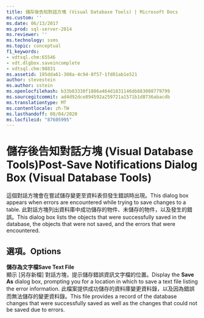 ```yaml
---
title: 儲存後告知對話方塊 (Visual Database Tools) | Microsoft Docs
ms.custom: ''
ms.date: 06/13/2017
ms.prod: sql-server-2014
ms.reviewer: ''
ms.technology: ssms
ms.topic: conceptual
f1_keywords:
- vdtsql.chm:65546
- vdt.dlgbox.saveincomplete
- vdtsql.chm:98831
ms.assetid: 195dda61-308a-4c94-8f57-1fd01ab1e521
author: stevestein
ms.author: sstein
ms.openlocfilehash: b33b83338f1886a464d1831146db683008779799
ms.sourcegitcommit: ad4d92dce894592a259721a1571b1d8736abacdb
ms.translationtype: MT
ms.contentlocale: zh-TW
ms.lasthandoff: 08/04/2020
ms.locfileid: "87605995"
---
```

# <a name="post-save-notifications-dialog-box-visual-database-tools"></a><span data-ttu-id="e3172-102">儲存後告知對話方塊 (Visual Database Tools)</span><span class="sxs-lookup"><span data-stu-id="e3172-102">Post-Save Notifications Dialog Box (Visual Database Tools)</span></span>
  <span data-ttu-id="e3172-103">這個對話方塊會在嘗試儲存變更至資料表但發生錯誤時出現。</span><span class="sxs-lookup"><span data-stu-id="e3172-103">This dialog box appears when errors are encountered while trying to save changes to a table.</span></span> <span data-ttu-id="e3172-104">此對話方塊列出資料庫中成功儲存的物件、未儲存的物件，以及發生的錯誤。</span><span class="sxs-lookup"><span data-stu-id="e3172-104">This dialog box lists the objects that were successfully saved in the database, the objects that were not saved, and the errors that were encountered.</span></span>  
  
## <a name="options"></a><span data-ttu-id="e3172-105">選項。</span><span class="sxs-lookup"><span data-stu-id="e3172-105">Options</span></span>  
 <span data-ttu-id="e3172-106">**儲存為文字檔**</span><span class="sxs-lookup"><span data-stu-id="e3172-106">**Save Text File**</span></span>  
 <span data-ttu-id="e3172-107">顯示 [另存新檔]  對話方塊，提示儲存錯誤資訊文字檔的位置。</span><span class="sxs-lookup"><span data-stu-id="e3172-107">Display the **Save As** dialog box, prompting you for a location in which to save a text file listing the error information.</span></span> <span data-ttu-id="e3172-108">此檔案提供成功儲存的資料庫變更資料錄，以及因為錯誤而無法儲存的變更資料錄。</span><span class="sxs-lookup"><span data-stu-id="e3172-108">This file provides a record of the database changes that were successfully saved as well as the changes that could not be saved due to errors.</span></span>  
  
  

